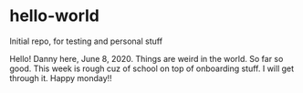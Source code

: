 # hello-world
Initial repo, for testing and personal stuff

Hello! Danny here, June 8, 2020. Things are weird in the world. So far so good. This week is rough cuz of school on top of onboarding stuff. I will get through it. Happy monday!!


